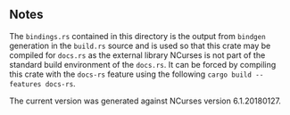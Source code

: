 ## Notes

The `bindings.rs` contained in this directory is the output from `bindgen` generation in the `build.rs` source and is used so that this crate may be compiled for `docs.rs` as the external library NCurses is not part of the standard build environment of the `docs.rs`. It can be forced by compiling this crate with the `docs-rs` feature using the following `cargo build --features docs-rs`.

The current version was generated against NCurses version 6.1.20180127.
